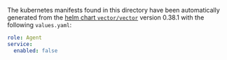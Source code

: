 The kubernetes manifests found in this directory have been automatically generated
from the [helm chart `vector/vector`](https://github.com/vectordotdev/helm-charts/tree/master/charts/vector)
version 0.38.1 with the following `values.yaml`:

```yaml
role: Agent
service:
  enabled: false
```

